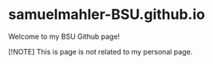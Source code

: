 # samuelmahler-BSU.github.io

Welcome to my BSU Github page!

[!NOTE] This is page is not related to my personal page.
